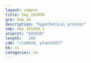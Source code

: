 ```yaml
---
layout: smgene
title: Smp_161050
grp: Smp_16
description: "hypothetical protein"
smp: Smp_161050.1
uniprot: "G4V9J0"
length:   288
cdd: "cl20510, pfam14257"
kk: ns
categories: sm
---
```

